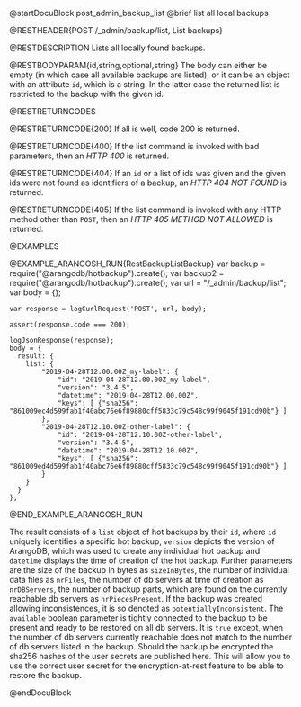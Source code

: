 @startDocuBlock post_admin_backup_list
@brief list all local backups

@RESTHEADER{POST /_admin/backup/list, List backups}

@RESTDESCRIPTION
Lists all locally found backups.

@RESTBODYPARAM{id,string,optional,string}
The body can either be empty (in which case all available backups are
listed), or it can be an object with an attribute `id`, which
is a string. In the latter case the returned list
is restricted to the backup with the given id.

@RESTRETURNCODES

@RESTRETURNCODE{200}
If all is well, code 200 is returned.

@RESTRETURNCODE{400}
If the list command is invoked with bad parameters, then an *HTTP 400*
is returned.

@RESTRETURNCODE{404}
If an `id` or a list of ids was given and the given ids were not found
as identifiers of a backup, an *HTTP 404 NOT FOUND* is returned.

@RESTRETURNCODE{405}
If the list command is invoked with any HTTP
method other than `POST`, then an *HTTP 405 METHOD NOT ALLOWED* is returned.

@EXAMPLES

@EXAMPLE_ARANGOSH_RUN{RestBackupListBackup}
    var backup = require("@arangodb/hotbackup").create();
    var backup2 = require("@arangodb/hotbackup").create();
    var url = "/_admin/backup/list";
    var body = {};

    var response = logCurlRequest('POST', url, body);

    assert(response.code === 200);

    logJsonResponse(response);
    body = {
      result: {
        list: {
            "2019-04-28T12.00.00Z_my-label": {
                "id": "2019-04-28T12.00.00Z_my-label",
                "version": "3.4.5",
                "datetime": "2019-04-28T12.00.00Z",
                "keys": [ {"sha256": "861009ec4d599fab1f40abc76e6f89880cff5833c79c548c99f9045f191cd90b"} ]
            },
            "2019-04-28T12.10.00Z-other-label": {
                "id": "2019-04-28T12.10.00Z-other-label",
                "version": "3.4.5",
                "datetime": "2019-04-28T12.10.00Z",
                "keys": [ {"sha256": "861009ed4d599fab1f40abc76e6f89880cff5833c79c548c99f9045f191cd90b"} ]
            }
        }
      }
    };
@END_EXAMPLE_ARANGOSH_RUN

The result consists of a `list` object of hot backups by their `id`, where `id` uniquely identifies a specific hot backup, `version` depicts the version of ArangoDB, which was used to create any individual hot backup and `datetime` displays the time of creation of the hot backup. Further parameters are the size of the backup in bytes as `sizeInBytes`, the number of individual data files as `nrFiles`, the number of db servers at time of creation as `nrDBServers`, the number of backup parts, which are found on the currently reachable db servers as `nrPiecesPresent`. If the backup was created allowing inconsistences, it is so denoted as `potentiallyInconsistent`. The `available` boolean parameter is tightly connected to the backup to be present and ready to be restored on all db servers. It is `true` except, when the number of db servers currently reachable does not match to the number of db servers listed in the backup.
Should the backup be encrypted the sha256 hashes of the user secrets are published here. This will allow you to use the correct
user secret for the encryption-at-rest feature to be able to restore the backup.

@endDocuBlock
